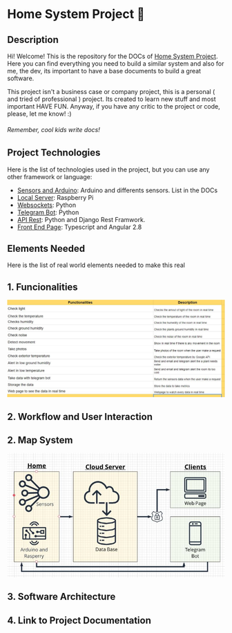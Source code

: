 # Home System Project 🚀

## Description

Hi! Welcome! This is the repository for the DOCs of [Home System Project](https://github.com/users/albertumus/projects/1). Here you can find everything you need to build a similar system
and also for me, the dev, its important to have a base documents to build a great software. 

This project isn't a business case or company project, this is a personal ( and tried of professional ) project. Its created to learn new stuff and most important HAVE FUN. Anyway, if you have any critic to the project or code, please, let me know! :) 

###### Remember, cool kids write docs!

## Project Technologies

Here is the list of technologies used in the project, but you can use any other framework or language: 

  - [Sensors and Arduino](https://www.arduino.cc/): Arduino and differents sensors. List in the DOCs
  - [Local Server](https://www.raspberrypi.org/): Raspberry Pi
  - [Websockets](https://websockets.readthedocs.io/en/stable/intro.html): Python 
  - [Telegram Bot](https://core.telegram.org/bots): Python
  - [API Rest](https://www.django-rest-framework.org/): Python and Django Rest Framwork.
  - [Front End Page](https://angular.io/): Typescript and Angular 2.8

## Elements Needed 

Here is the list of real world elements needed to make this real 

## 1. Funcionalities

![Map System](./img/functionalities.jpg)

## 2. Workflow and User Interaction

## 2. Map System

![Map System](./img/mapSystem.jpg)

## 3. Software Architecture

## 4. Link to Project Documentation
